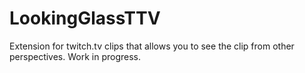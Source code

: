 # LookingGlassTTV
Extension for twitch.tv clips that allows you to see the clip from other perspectives. Work in progress.
